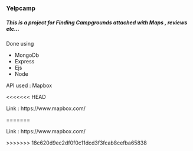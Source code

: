 <h3>Yelpcamp</h3>
<h5>This is a project for Finding Campgrounds attached with Maps , reviews etc...</h5>
<p>Done using</p>
<ul>
    <li>MongoDb</li>
    <li>Express</li>
    <li>Ejs</li>
    <li>Node</li>
</ul>
<p>API used : Mapbox</p>
<<<<<<< HEAD
<p>Link : https://www.mapbox.com/</p>
=======
<p>Link : https://www.mapbox.com/</p>
>>>>>>> 18c620d9ec2df0f0c11dcd3f3fcab8cefba65838
